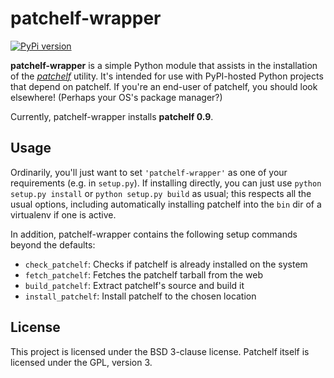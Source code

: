 # patchelf-wrapper

[![PyPi version][pypi-image]][pypi-link]

**patchelf-wrapper** is a simple Python module that assists in the installation
of the [*patchelf*](https://nixos.org/patchelf.html) utility. It's intended for
use with PyPI-hosted Python projects that depend on patchelf. If you're an
end-user of patchelf, you should look elsewhere! (Perhaps your OS's package
manager?)

Currently, patchelf-wrapper installs **patchelf 0.9**.

## Usage

Ordinarily, you'll just want to set `'patchelf-wrapper'` as one of your
requirements (e.g. in `setup.py`). If installing directly, you can just use
`python setup.py install` or `python setup.py build` as usual; this respects all
the usual options, including automatically installing patchelf into the `bin`
dir of a virtualenv if one is active.

In addition, patchelf-wrapper contains the following setup commands beyond the
defaults:

* `check_patchelf`: Checks if patchelf is already installed on the system
* `fetch_patchelf`: Fetches the patchelf tarball from the web
* `build_patchelf`: Extract patchelf's source and build it
* `install_patchelf`: Install patchelf to the chosen location

## License

This project is licensed under the BSD 3-clause license. Patchelf itself is
licensed under the GPL, version 3.

[pypi-image]: https://img.shields.io/pypi/v/patchelf-wrapper.svg
[pypi-link]: https://pypi.python.org/pypi/patchelf-wrapper
